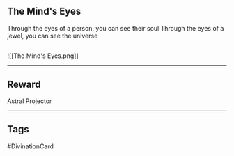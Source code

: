 ## The Mind's Eyes
Through the eyes of a person, 
you can see their soul
Through the eyes of a jewel, 
you can see the universe
## 
![[The Mind's Eyes.png]]

---
## Reward
Astral Projector

---
## Tags
#DivinationCard
